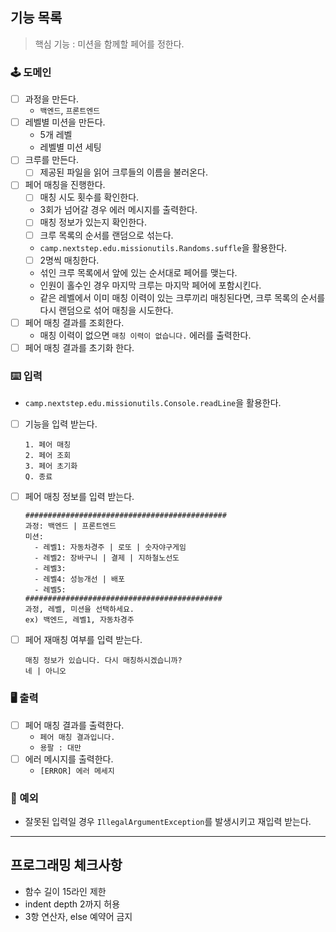 ## 기능 목록

> 핵심 기능 : 미션을 함께할 페어를 정한다.

### 🕹️ 도메인

- [ ] 과정을 만든다.
    - `백엔드`, `프론트엔드`
- [ ] 레벨별 미션을 만든다.
    - 5개 레벨
    - 레벨별 미션 세팅
- [ ] 크루를 만든다.
    - [ ] 제공된 파일을 읽어 크루들의 이름을 불러온다.
- [ ] 페어 매칭을 진행한다.
    - [ ] 매칭 시도 횟수를 확인한다.
    - 3회가 넘어갈 경우 에러 메시지를 출력한다.
    - [ ] 매칭 정보가 있는지 확인한다.
    - [ ] 크루 목록의 순서를 랜덤으로 섞는다.
    - `camp.nextstep.edu.missionutils.Randoms.suffle`을 활용한다.
    - [ ] 2명씩 매칭한다.
    - 섞인 크루 목록에서 앞에 있는 순서대로 페어를 맺는다.
    - 인원이 홀수인 경우 마지막 크루는 마지막 페어에 포함시킨다.
    - 같은 레벨에서 이미 매칭 이력이 있는 크루끼리 매칭된다면, 크루 목록의 순서를 다시 랜덤으로 섞어 매칭을 시도한다.
- [ ] 페어 매칭 결과를 조회한다.
    - 매칭 이력이 없으면 `매칭 이력이 없습니다.` 에러를 출력한다.
- [ ] 페어 매칭 결과를 초기화 한다.

### ⌨️ 입력

- `camp.nextstep.edu.missionutils.Console.readLine`을 활용한다.
- [ ] 기능을 입력 받는다.
    ```text
    1. 페어 매칭
    2. 페어 조회
    3. 페어 초기화
    Q. 종료
    ```
- [ ] 페어 매칭 정보를 입력 받는다.
    ```text
    #############################################
    과정: 백엔드 | 프론트엔드
    미션:
      - 레벨1: 자동차경주 | 로또 | 숫자야구게임
      - 레벨2: 장바구니 | 결제 | 지하철노선도
      - 레벨3: 
      - 레벨4: 성능개선 | 배포
      - 레벨5: 
    ############################################
    과정, 레벨, 미션을 선택하세요.
    ex) 백엔드, 레벨1, 자동차경주
    ```
- [ ] 페어 재매칭 여부를 입력 받는다.
    ```text
    매칭 정보가 있습니다. 다시 매칭하시겠습니까?
    네 | 아니오
    ```

### 🖥 출력

- [ ] 페어 매칭 결과를 출력한다.
    - `페어 매칭 결과입니다.`
    - `용팔 : 대만`
- [ ] 에러 메시지를 출력한다.
    - `[ERROR] 에러 메세지`

### 🧨 예외

- 잘못된 입력일 경우 `IllegalArgumentException`를 발생시키고 재입력 받는다.

---

## 프로그래밍 체크사항

- 함수 길이 15라인 제한
- indent depth 2까지 허용
- 3항 연산자, else 예약어 금지
